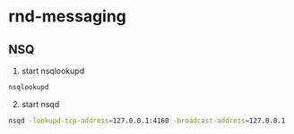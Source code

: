 # rnd-messaging

## NSQ

1. start nsqlookupd

```sh
nsqlookupd
```

2. start nsqd

```sh
nsqd -lookupd-tcp-address=127.0.0.1:4160 -broadcast-address=127.0.0.1
```
